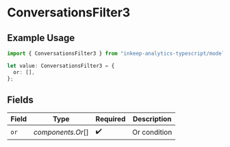 # ConversationsFilter3

## Example Usage

```typescript
import { ConversationsFilter3 } from "inkeep-analytics-typescript/models/components";

let value: ConversationsFilter3 = {
  or: [],
};
```

## Fields

| Field              | Type               | Required           | Description        |
| ------------------ | ------------------ | ------------------ | ------------------ |
| `or`               | *components.Or*[]  | :heavy_check_mark: | Or condition       |